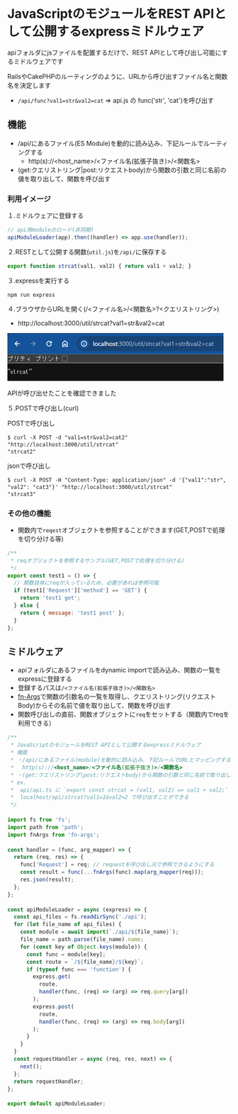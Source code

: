 # JavaScriptのモジュールをREST APIとして公開するexpressミドルウェア

apiフォルダにjsファイルを配置するだけで、REST APIとして呼び出し可能にするミドルウェアです

RailsやCakePHPのルーティングのように、URLから呼び出すファイル名と関数名を決定します

* `/api/func?val1=str&val2=cat` ⇒ api.js の func('str', 'cat')を呼び出す

## 機能
* /api/にあるファイル(ES Module)を動的に読み込み、下記ルールでルーティングする
  * http(s)://<host_name>/<ファイル名(拡張子抜き)>/<関数名>
* (get:クエリストリング|post:リクエストbody)から関数の引数と同じ名前の値を取り出して、関数を呼び出す

### 利用イメージ

１.ミドルウェアに登録する
```js
// api用moduleのロード(非同期)
apiModuleLoader(app).then((handler) => app.use(handler));
```

２.RESTとして公開する関数(`util.js`)を`/api/`に保存する
```js:util.js
export function strcat(val1, val2) { return val1 + val2; }
```

３.expressを実行する
```
npm run express
```

４.ブラウザからURLを開く(/<ファイル名>/<関数名>?<クエリストリング>)

* http://localhost:3000/util/strcat?val1=str&val2=cat


![alt text](image.png)

APIが呼び出せたことを確認できました

５.POSTで呼び出し(curl)

POSTで呼び出し
```
$ curl -X POST -d "val1=str&val2=cat2" "http://localhost:3000/util/strcat"
"strcat2"
```

jsonで呼び出し
```
$ curl -X POST -H "Content-Type: application/json" -d '{"val1":"str", "val2": "cat3"}' "http://localhost:3000/util/strcat"
"strcat3"
```

### その他の機能

* 関数内で`reqest`オブジェクトを参照することができます(GET,POSTで処理を切り分ける等)

```js
/**
 * reqオブジェクトを参照するサンプル(GET,POSTで処理を切り分ける)
 */
export const test1 = () => {
  // 関数自体にreqが入っているため、必要があれば参照可能
  if (test1['Request']['method'] == 'GET') {
    return 'test1 get';
  } else {
    return { message: 'test1 post' };
  }
};

```

## ミドルウェア

* apiフォルダにあるファイルをdynamic importで読み込み、関数の一覧をexpressに登録する
* 登録するパスは`/<ファイル名(拡張子抜き)>/<関数名>`
* [fn-Args](https://www.npmjs.com/package/fn-args)で関数の引数名の一覧を取得し、クエリストリング(リクエストBody)からその名前で値を取り出して、関数を呼び出す
* 関数呼び出しの直前、関数オブジェクトに`req`をセットする（関数内でreqを利用できる）

```js:express-api-loader.js
/**
 * JavaScriptのモジュールをREST APIとして公開するexpressミドルウェア
 * 機能
 * ・/api/にあるファイル(module)を動的に読み込み、下記ルールでURLとマッピングする
 * 　http(s)://<host_name>/<ファイル名(拡張子抜き)>/<関数名>
 * ・(get:クエリストリング|post:リクエストbody)から関数の引数と同じ名前で取り出して、関数を呼び出す
 * ex.
 *  api/api.ts に `export const strcat = (val1, val2) => val1 + val2;` という関数が宣言すると
 *  localhost/api/strcat?val1=1&val2=2 で呼び出すことができる
 */

import fs from 'fs';
import path from 'path';
import fnArgs from 'fn-args';

const handler = (func, arg_mapper) => {
  return (req, res) => {
    func['Request'] = req; // requestを呼び出し元で参照できるようにする
    const result = func(...fnArgs(func).map(arg_mapper(req)));
    res.json(result);
  };
};

const apiModuleLoader = async (express) => {
  const api_files = fs.readdirSync('./api');
  for (let file_name of api_files) {
    const module = await import(`./api/${file_name}`);
    file_name = path.parse(file_name).name;
    for (const key of Object.keys(module)) {
      const func = module[key];
      const route = `/${file_name}/${key}`;
      if (typeof func === 'function') {
        express.get(
          route,
          handler(func, (req) => (arg) => req.query[arg])
        );
        express.post(
          route,
          handler(func, (req) => (arg) => req.body[arg])
        );
      }
    }
  }
  const requestHandler = async (req, res, next) => {
    next();
  };
  return requestHandler;
};

export default apiModuleLoader;

```

